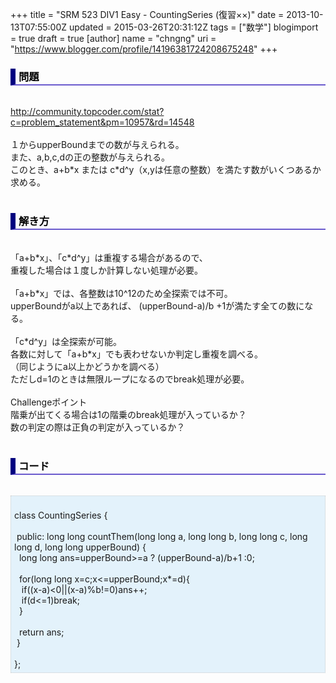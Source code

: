 +++
title = "SRM 523 DIV1 Easy - CountingSeries (復習××)"
date = 2013-10-13T07:55:00Z
updated = 2015-03-26T20:31:12Z
tags = ["数学"]
blogimport = true
draft = true
[author]
	name = "chngng"
	uri = "https://www.blogger.com/profile/14196381724208675248"
+++

<div dir="ltr" style="text-align: left;" trbidi="on"><h3 style="border-bottom: 2px solid slateblue; border-left: 8px solid navy; color: black; padding: 0px 0px 1px 5px;">問題 </h3><br /><a href="http://community.topcoder.com/stat?c=problem_statement&amp;pm=10957&amp;rd=14548" target="_blank">http://community.topcoder.com/stat?c=problem_statement&amp;pm=10957&amp;rd=14548</a><br /><br />１からupperBoundまでの数が与えられる。<br />また、a,b,c,dの正の整数が与えられる。<br />このとき、a+b*x または c*d^y（x,yは任意の整数）を満たす数がいくつあるか求める。<br /><br /><h3 style="border-bottom: 2px solid slateblue; border-left: 8px solid navy; color: black; padding: 0px 0px 1px 5px;">解き方 </h3><br />「a+b*x」、「c*d^y」は重複する場合があるので、<br />重複した場合は１度しか計算しない処理が必要。<br /><br />「a+b*x」では、各整数は10^12のため全探索では不可。<br />upperBoundがa以上であれば、 (upperBound-a)/b +1が満たす全ての数になる。<br /><br />「c*d^y」は全探索が可能。<br />各数に対して「a+b*x」でも表わせないか判定し重複を調べる。<br />（同じようにa以上かどうかを調べる）<br />ただしd=1のときは無限ループになるのでbreak処理が必要。<br /><br />Challengeポイント<br />階乗が出てくる場合は1の階乗のbreak処理が入っているか？<br />数の判定の際は正負の判定が入っているか？<br /><br /><h3 style="border-bottom: 2px solid slateblue; border-left: 8px solid navy; color: black; padding: 0px 0px 1px 5px;">コード </h3><br /><div style="background-color: #e3f2fb; border: 1px dotted #CCCCCC; padding: 5px;"><br />class CountingSeries {<br /><br /><span class="Apple-tab-span" style="white-space: pre;"> </span>public: long long countThem(long long a, long long b, long long c, long long d, long long upperBound) {<br /><span class="Apple-tab-span" style="white-space: pre;">  </span>long long ans=upperBound&gt;=a ? (upperBound-a)/b+1 :0;<br /><br /><span class="Apple-tab-span" style="white-space: pre;">  </span>for(long long x=c;x&lt;=upperBound;x*=d){<br /><span class="Apple-tab-span" style="white-space: pre;">   </span>if((x-a)&lt;0||(x-a)%b!=0)ans++;<br /><span class="Apple-tab-span" style="white-space: pre;">   </span>if(d&lt;=1)break;<br /><span class="Apple-tab-span" style="white-space: pre;">  </span>}<br /><br /><span class="Apple-tab-span" style="white-space: pre;">  </span>return ans;<br /><span class="Apple-tab-span" style="white-space: pre;"> </span>}<br /><br />};</div></div>
